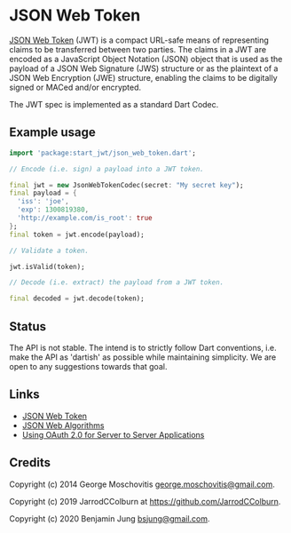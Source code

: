 JSON Web Token
==============

[JSON Web Token](http://self-issued.info/docs/draft-ietf-oauth-json-web-token.html) 
(JWT) is a compact URL-safe means of representing claims to be 
transferred between two parties. The claims in a JWT are encoded as a 
JavaScript Object Notation (JSON) object that is used as the payload of a JSON 
Web Signature (JWS) structure or as the plaintext of a JSON Web Encryption 
(JWE) structure, enabling the claims to be digitally signed or MACed and/or 
encrypted.

The JWT spec is implemented as a standard Dart Codec.


Example usage
-------------

```dart
import 'package:start_jwt/json_web_token.dart';

// Encode (i.e. sign) a payload into a JWT token.

final jwt = new JsonWebTokenCodec(secret: "My secret key");
final payload = {
  'iss': 'joe',
  'exp': 1300819380,
  'http://example.com/is_root': true
};
final token = jwt.encode(payload);

// Validate a token.

jwt.isValid(token);

// Decode (i.e. extract) the payload from a JWT token.

final decoded = jwt.decode(token);
```


Status
------

The API is not stable. The intend is to strictly follow Dart conventions, i.e.
make the API as 'dartish' as possible while maintaining simplicity. We are
open to any suggestions towards that goal.


Links
-----

* [JSON Web Token](http://self-issued.info/docs/draft-ietf-oauth-json-web-token.html)
* [JSON Web Algorithms](https://tools.ietf.org/html/draft-ietf-jose-json-web-algorithms-24)
* [Using OAuth 2.0 for Server to Server Applications](https://developers.google.com/accounts/docs/OAuth2ServiceAccount)


Credits
-------

Copyright (c) 2014 George Moschovitis <george.moschovitis@gmail.com>.

Copyright (c) 2019 JarrodCColburn at https://github.com/JarrodCColburn.

Copyright (c) 2020 Benjamin Jung <bsjung@gmail.com>.
